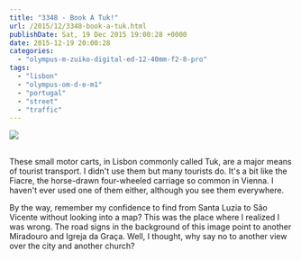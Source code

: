 ```yaml
---
title: "3348 - Book A Tuk!"
url: /2015/12/3348-book-a-tuk.html
publishDate: Sat, 19 Dec 2015 19:00:28 +0000
date: 2015-12-19 20:00:28
categories: 
  - "olympus-m-zuiko-digital-ed-12-40mm-f2-8-pro"
tags: 
  - "lisbon"
  - "olympus-om-d-e-m1"
  - "portugal"
  - "street"
  - "traffic"
---
```

<div class="container">
<div class="center"><a target="_blank" href="https://d25zfm9zpd7gm5.cloudfront.net/1200x1200/2015/20150903_124222_lr.jpg"><img class="webfeedsFeaturedVisual" src="https://d25zfm9zpd7gm5.cloudfront.net/0600x0600/2015/20150903_124222_lr.jpg" /></a></div>
</div>
<br />

These small motor carts, in Lisbon commonly called Tuk, are a major means of tourist transport. I didn't use them but many tourists do. It's a bit like the Fiacre, the horse-drawn four-wheeled carriage so common in Vienna. I haven't ever used one of them either, although you see them everywhere.

By the way, remember my confidence to find from Santa Luzia to São Vicente without looking into a map? This was the place where I realized I was wrong. The road signs in the background of this image point to another Miradouro and Igreja da Graça. Well, I thought, why say no to another view over the city and another church?
